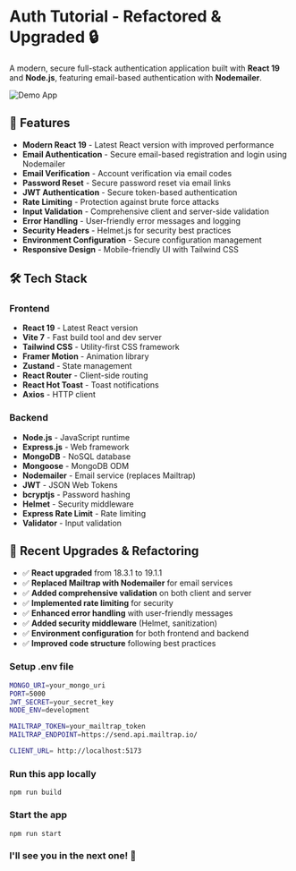# Auth Tutorial - Refactored & Upgraded 🔒

A modern, secure full-stack authentication application built with **React 19** and **Node.js**, featuring email-based authentication with **Nodemailer**.

![Demo App](/frontend/public/screenshot-for-readme.png)

## 🚀 Features

- **Modern React 19** - Latest React version with improved performance
- **Email Authentication** - Secure email-based registration and login using Nodemailer
- **Email Verification** - Account verification via email codes
- **Password Reset** - Secure password reset via email links
- **JWT Authentication** - Secure token-based authentication
- **Rate Limiting** - Protection against brute force attacks
- **Input Validation** - Comprehensive client and server-side validation
- **Error Handling** - User-friendly error messages and logging
- **Security Headers** - Helmet.js for security best practices
- **Environment Configuration** - Secure configuration management
- **Responsive Design** - Mobile-friendly UI with Tailwind CSS

## 🛠 Tech Stack

### Frontend
- **React 19** - Latest React version
- **Vite 7** - Fast build tool and dev server
- **Tailwind CSS** - Utility-first CSS framework
- **Framer Motion** - Animation library
- **Zustand** - State management
- **React Router** - Client-side routing
- **React Hot Toast** - Toast notifications
- **Axios** - HTTP client

### Backend
- **Node.js** - JavaScript runtime
- **Express.js** - Web framework
- **MongoDB** - NoSQL database
- **Mongoose** - MongoDB ODM
- **Nodemailer** - Email service (replaces Mailtrap)
- **JWT** - JSON Web Tokens
- **bcryptjs** - Password hashing
- **Helmet** - Security middleware
- **Express Rate Limit** - Rate limiting
- **Validator** - Input validation

## 🔧 Recent Upgrades & Refactoring

- ✅ **React upgraded** from 18.3.1 to 19.1.1
- ✅ **Replaced Mailtrap with Nodemailer** for email services
- ✅ **Added comprehensive validation** on both client and server
- ✅ **Implemented rate limiting** for security
- ✅ **Enhanced error handling** with user-friendly messages
- ✅ **Added security middleware** (Helmet, sanitization)
- ✅ **Environment configuration** for both frontend and backend
- ✅ **Improved code structure** following best practices

### Setup .env file

```bash
MONGO_URI=your_mongo_uri
PORT=5000
JWT_SECRET=your_secret_key
NODE_ENV=development

MAILTRAP_TOKEN=your_mailtrap_token
MAILTRAP_ENDPOINT=https://send.api.mailtrap.io/

CLIENT_URL= http://localhost:5173
```

### Run this app locally

```shell
npm run build
```

### Start the app

```shell
npm run start
```

### I'll see you in the next one! 🚀
